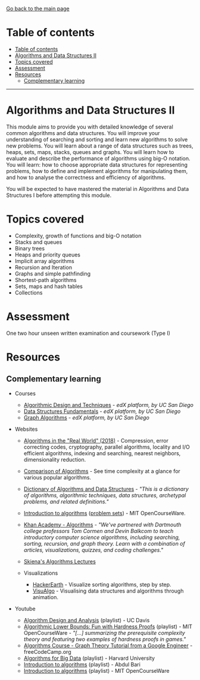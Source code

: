 [Go back to the main page](../../../README.md)

# Table of contents

- [Table of contents](#table-of-contents)
- [Algorithms and Data Structures II](#algorithms-and-data-structures-ii)
- [Topics covered](#topics-covered)
- [Assessment](#assessment)
- [Resources](#resources)
  - [Complementary learning](#complementary-learning)

---

# Algorithms and Data Structures II

This module aims to provide you with detailed knowledge of several
common algorithms and data structures. You will improve your
understanding of searching and sorting and learn new algorithms to
solve new problems. You will learn about a range of data structures
such as trees, heaps, sets, maps, stacks, queues and graphs. You will
learn how to evaluate and describe the performance of algorithms
using big-O notation. You will learn: how to choose appropriate data
structures for representing problems, how to define and implement
algorithms for manipulating them, and how to analyse the correctness
and efficiency of algorithms.

You will be expected to have mastered the material in Algorithms and
Data Structures I before attempting this module.

# Topics covered

- Complexity, growth of functions and big-O notation
- Stacks and queues
- Binary trees
- Heaps and priority queues
- Implicit array algorithms
- Recursion and Iteration
- Graphs and simple pathfinding
- Shortest-path algorithms
- Sets, maps and hash tables
- Collections

# Assessment

One two hour unseen written examination and coursework (Type I)

# Resources

## Complementary learning

- Courses

  - [Algorithmic Design and Techniques](https://courses.edx.org/courses/course-v1:UCSanDiegoX+ALGS200x+2T2017/course) - _edX platform, by UC San Diego_
  - [Data Structures Fundamentals](https://courses.edx.org/courses/course-v1:UCSanDiegoX+ALGS201x+1T2019/course) - _edX platform, by UC San Diego_
  - [Graph Algorithms](https://courses.edx.org/courses/course-v1:UCSanDiegoX+ALGS202x+2T2017/course) - _edX platform, by UC San Diego_

- Websites

  - [Algorithms in the "Real World" (2018)](http://www.cs.cmu.edu/~guyb/realworld.html) - Compression, error correcting codes, cryptography, parallel algorithms, locality and I/O efficient algorithms, indexing and searching, nearest neighbors, dimensionality reduction.
  - [Comparison of Algorithms](https://en.wikipedia.org/wiki/Sorting_algorithm#Comparison_of_algorithms) - See time complexity at a glance for various popular algorithms.
  - [Dictionary of Algorithms and Data Structures](https://xlinux.nist.gov/dads) - _"This is a dictionary of algorithms, algorithmic techniques, data structures, archetypal problems, and related definitions."_
  - [Introduction to algorithms](https://ocw.mit.edu/courses/electrical-engineering-and-computer-science/6-006-introduction-to-algorithms-fall-2011/) ([problem sets](https://ocw.mit.edu/courses/electrical-engineering-and-computer-science/6-006-introduction-to-algorithms-fall-2011/assignments/)) - MIT OpenCourseWare.
  - [Khan Academy - Algorithms](https://www.khanacademy.org/computing/computer-science/algorithms/) - _"We've partnered with Dartmouth college professors Tom Cormen and Devin Balkcom to teach introductory computer science algorithms, including searching, sorting, recursion, and graph theory. Learn with a combination of articles, visualizations, quizzes, and coding challenges."_
  - [Skiena's Algorithms Lectures](https://www3.cs.stonybrook.edu/~algorith/video-lectures/)

  - Visualizations
    - [HackerEarth](https://www.hackerearth.com/practice/algorithms/sorting/bubble-sort/visualize/) - Visualize sorting algorithms, step by step.
    - [VisuAlgo](https://visualgo.net/en) - Visualising data structures and algorithms through animation.

- Youtube
  - [Algorithm Design and Analysis](https://www.youtube.com/playlist?list=PL6EF0274BD849A7D5) (playlist) - UC Davis
  - [Algorithmic Lower Bounds: Fun with Hardness Proofs](https://www.youtube.com/playlist?list=PLUl4u3cNGP63d33STUUBfZUpzFCVR5-PV) (playlist) - MIT OpenCourseWare - _"[...] summarizing the prerequisite complexity theory and featuring two examples of hardness proofs in games."_
  - [Algorithms Course - Graph Theory Tutorial from a Google Engineer](https://www.youtube.com/watch?v=09_LlHjoEiY) - freeCodeCamp.org
  - [Algorithms for Big Data](https://www.youtube.com/playlist?list=PL2SOU6wwxB0v1kQTpqpuu5kEJo2i-iUyf) (playlist) - Harvard University
  - [Introduction to algorithms](https://www.youtube.com/watch?v=0IAPZzGSbME&list=PLDN4rrl48XKpZkf03iYFl-O29szjTrs_O) (playlist) - Abdul Bari
  - [Introduction to algorithms](https://www.youtube.com/watch?v=HtSuA80QTyo&list=PLUl4u3cNGP61Oq3tWYp6V_F-5jb5L2iHb) (playlist) - MIT OpenCourseWare
